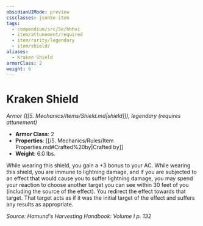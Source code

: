 ```yaml
---
obsidianUIMode: preview
cssclasses: json5e-item
tags:
  - compendium/src/5e/hhhvi
  - item/attunement/required
  - item/rarity/legendary
  - item/shield/
aliases:
  - Kraken Shield
armorClass: 2
weight: 6
---
```

# Kraken Shield
*Armor ([[5. Mechanics/Items/Shield.md\|shield]]), legendary (requires attunement)*  

- **Armor Class**: 2
- **Properties**: [[/5. Mechanics/Rules/Item Properties.md#Crafted%20by\|Crafted by]]
- **Weight**: 6.0 lbs.

While wearing this shield, you gain a +3 bonus to your AC. While wearing this shield, you are immune to lightning damage, and if you are subjected to an effect that would cause you to suffer lightning damage, you may spend your reaction to choose another target you can see within 30 feet of you (including the source of the effect). You redirect the effect towards that target. That target acts as if it was the initial target of the effect and suffers any results as appropriate.

*Source: Hamund's Harvesting Handbook: Volume I p. 132*
